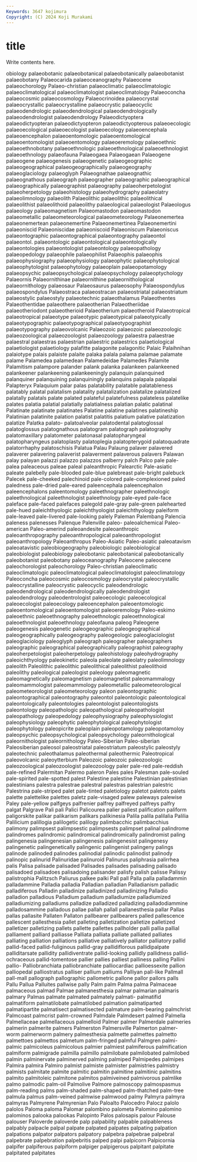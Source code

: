 ```yaml
---
Keywords: 3647 kojimura
Copyright: (C) 2024 Koji Murakami
---
```


# title

Write contents here.



obiology palaeobotanic palaeobotanical palaeobotanically palaeobotanist
palaeobotany Palaeocarida palaeoceanography Palaeocene palaeochorology Palaeo-christian palaeoclimatic palaeoclimatologic palaeoclimatological palaeoclimatologist
palaeoclimatology Palaeoconcha palaeocosmic palaeocosmology Palaeocrinoidea palaeocrystal palaeocrystallic palaeocrystalline palaeocrystic palaeocyclic
palaeodendrologic palaeodendrological palaeodendrologically palaeodendrologist palaeodendrology Palaeodictyoptera palaeodictyopteran palaeodictyopteron palaeodictyopterous palaeoecologic
palaeoecological palaeoecologist palaeoecology palaeoencephala palaeoencephalon palaeoentomologic palaeoentomological palaeoentomologist palaeoentomology palaeoeremology
palaeoethnic palaeoethnobotany palaeoethnologic palaeoethnological palaeoethnologist palaeoethnology palaeofauna Palaeogaea Palaeogaean Palaeogene
palaeogene palaeogenesis palaeogenetic palaeogeographic palaeogeographical palaeogeographically palaeogeography palaeoglaciology palaeoglyph Palaeognathae
palaeognathic palaeognathous palaeograph palaeographer palaeographic palaeographical palaeographically palaeographist palaeography palaeoherpetologist
palaeoherpetology palaeohistology palaeohydrography palaeolatry palaeolimnology palaeolith Palaeolithic palaeolithic palaeolithical palaeolithist
palaeolithoid palaeolithy palaeological palaeologist Palaeologus palaeology palaeomagnetism Palaeomastodon palaeomastodon palaeometallic
palaeometeorological palaeometeorology Palaeonemertea palaeonemertean palaeonemertine Palaeonemertinea Palaeonemertini palaeoniscid Palaeoniscidae palaeoniscoid
Palaeoniscum Palaeoniscus palaeontographic palaeontographical palaeontography palaeontol palaeontol. palaeontologic palaeontological palaeontologically
palaeontologies palaeontologist palaeontology palaeopathology palaeopedology palaeophile palaeophilist Palaeophis palaeophis palaeophysiography
palaeophysiology palaeophytic palaeophytological palaeophytologist palaeophytology palaeoplain palaeopotamology palaeopsychic palaeopsychological palaeopsychology
palaeoptychology Palaeornis Palaeornithinae palaeornithine palaeornithological palaeornithology palaeosaur Palaeosaurus palaeosophy Palaeospondylus
palaeospondylus Palaeostraca palaeostracan palaeostriatal palaeostriatum palaeostylic palaeostyly palaeotechnic palaeothalamus Palaeothentes
Palaeothentidae palaeothere palaeotherian Palaeotheriidae palaeotheriodont palaeotherioid Palaeotherium palaeotheroid Palaeotropical palaeotropical
palaeotype palaeotypic palaeotypical palaeotypically palaeotypographic palaeotypographical palaeotypographist palaeotypography palaeovolcanic Palaeozoic
palaeozoic palaeozoologic palaeozoological palaeozoologist palaeozoology palaestra palaestrae palaestral palaestras palaestrian
palaestric palaestrics palaetiological palaetiologist palaetiology palafitte palagonite palagonitic Palaic Palaihnihan
palaiotype palais palaiste palaite palaka palala palama palamae palamate palame
Palamedea palamedean Palamedeidae Palamedes Palamite Palamitism palampore palander palank palanka
palankeen palankeened palankeener palankeening palankeeningly palanquin palanquined palanquiner palanquining palanquiningly
palanquins palapala palapalai Palapteryx Palaquium palar palas palatability palatable palatableness
palatably palatal palatalism palatality palatalization palatalize palatalized palatally palatals palate
palated palateful palatefulness palateless palatelike palates palatia palatial palatially palatialness
palatian palatic palatinal Palatinate palatinate palatinates Palatine palatine palatines palatineship
Palatinian palatinite palation palatist palatitis palatium palative palatization palatize Palatka
palato- palatoalveolar palatodental palatoglossal palatoglossus palatognathous palatogram palatograph palatography palatomaxillary
palatometer palatonasal palatopharyngeal palatopharyngeus palatoplasty palatoplegia palatopterygoid palatoquadrate palatorrhaphy palatoschisis
Palatua Palau Palaung palaver palavered palaverer palavering palaverist palaverment palaverous
palavers Palawan palay palayan palazzi palazzo palazzos palberry palch Palco
pale pale- palea paleaceous paleae paleal paleanthropic Palearctic Pale-asiatic paleate
palebelly pale-blooded pale-blue palebreast pale-bright palebuck Palecek pale-cheeked palechinoid pale-colored
pale-complexioned paled paledness pale-dried pale-eared paleencephala paleencephalon paleencephalons paleentomology paleethnographer
paleethnologic paleethnological paleethnologist paleethnology pale-eyed pale-face paleface pale-faced palefaces palegold
pale-gray pale-green palehearted pale-hued paleichthyologic paleichthyologist paleichthyology paleiform pale-leaved pale-livered
pale-looking palely Paleman Palembang Palencia paleness palenesses Palenque Palenville paleo-
paleoalchemical Paleo-american Paleo-amerind paleoandesite paleoanthropic paleoanthropography paleoanthropological paleoanthropologist paleoanthropology Paleoanthropus
Paleo-Asiatic Paleo-asiatic paleoatavism paleoatavistic paleobiogeography paleobiologic paleobiological paleobiologist paleobiology paleobotanic
paleobotanical paleobotanically paleobotanist paleobotany paleoceanography Paleocene paleocene paleochorologist paleochorology Paleo-christian
paleoclimatic paleoclimatologic paleoclimatological paleoclimatologist paleoclimatology Paleoconcha paleocosmic paleocosmology paleocrystal paleocrystallic
paleocrystalline paleocrystic paleocyclic paleodendrologic paleodendrological paleodendrologically paleodendrologist paleodendrology paleodentrologist paleoecologic
paleoecological paleoecologist paleoecology paleoencephalon paleoentomologic paleoentomological paleoentomologist paleoeremology Paleo-eskimo paleoethnic
paleoethnography paleoethnologic paleoethnological paleoethnologist paleoethnology paleofauna paleog Paleogene paleogenesis paleogenetic
paleogeographic paleogeographical paleogeographically paleogeography paleogeologic paleoglaciologist paleoglaciology paleoglyph paleograph paleographer
paleographers paleographic paleographical paleographically paleographist paleography paleoherpetologist paleoherpetology paleohistology paleohydrography
paleoichthyology paleokinetic paleola paleolate paleolatry paleolimnology paleolith Paleolithic paleolithic paleolithical
paleolithist paleolithoid paleolithy paleological paleologist paleology paleomagnetic paleomagnetically paleomagnetism paleomagnetist
paleomammalogy paleomammologist paleomammology paleometallic paleometeorological paleometeorologist paleometeorology paleon paleontographic paleontographical
paleontography paleontol paleontologic paleontological paleontologically paleontologies paleontologist paleontologists paleontology paleopathologic
paleopathological paleopathologist paleopathology paleopedology paleophysiography paleophysiologist paleophysiology paleophytic paleophytological paleophytologist
paleophytology paleopicrite paleoplain paleopotamology paleopotamoloy paleopsychic paleopsychological paleopsychology paleornithological paleornithologist
paleornithology Paleo-Siberian Paleo-siberian Paleosiberian paleosol paleostriatal paleostriatum paleostylic paleostyly paleotechnic
paleothalamus paleothermal paleothermic Paleotropical paleovolcanic paleoytterbium Paleozoic paleozoic paleozoologic paleozoological
paleozoologist paleozoology paler pale-red pale-reddish pale-refined Palermitan Palermo paleron Pales
pales Palesman pale-souled pale-spirited pale-spotted palest Palestine palestine Palestinian palestinian
palestinians palestra palestrae palestral palestras palestrian palestric Palestrina pale-striped palet
pale-tinted paletiology paletot paletots palets palette palettelike palettes paletz pale-visaged
palew paleways palewise Paley pale-yellow palfgeys palfrenier palfrey palfreyed palfreys
palfry palgat Palgrave Pali pali Palici Palicourea palier paliest palification
paliform paligorskite palikar palikarism palikars palikinesia Palila palila palilalia Palilia
Palilicium palillogia palilogetic palilogy palimbacchic palimbacchius palimony palimpsest palimpsestic palimpsests
palimpset palinal palindrome palindromes palindromic palindromical palindromically palindromist paling palingenesia
palingenesian palingenesis palingenesist palingenesy palingenetic palingenetically palingenic palingenist palingeny palings
palinode palinoded palinodes palinodial palinodic palinodist palinody palinopic palinurid Palinuridae
palinuroid Palinurus paliphrasia palirrhea palis Palisa palisade palisaded Palisades palisades
palisading palisado palisadoed palisadoes palisadoing palisander palisfy palish palisse Palissy
palistrophia Palitzsch Paliurus palkee palki Pall pall Palla palla palladammin
palladammine Palladia palladia Palladian palladian Palladianism palladic palladiferous Palladin palladinize
palladinized palladinizing Palladio palladion palladious Palladium palladium palladiumize palladiumized palladiumizing
palladiums palladize palladized palladizing palladodiammine palladosammine palladous pallae pallah pallall
pallanesthesia pallar Pallas pallas pallasite Pallaten Pallaton pallbearer pallbearers palled
pallescence pallescent pallesthesia pallet palleting palletization palletize palletized palletizer palletizing
pallets pallette pallettes pallholder palli pallia pallial palliament palliard palliasse
Palliata palliata palliate palliated palliates palliating palliation palliations palliative palliatively
palliator palliatory pallid pallid-faced pallid-fuliginous pallid-gray pallidiflorous pallidipalpate palliditarsate pallidity
pallidiventrate pallid-looking pallidly pallidness pallid-ochraceous pallid-tomentose pallier pallies palliest palliness
palling Pallini pallio- Palliobranchiata palliobranchiate palliocardiac pallioessexite pallion palliopedal palliostratus
palliser pallium palliums Palliyan pall-like Pallmall pall-mall pallograph pallographic pallometric
pallone pallor pallors palls Pallu Pallua Palluites pallwise pally Palm
palm Palma palma Palmaceae palmaceous palmad Palmae palmanesthesia palmar palmarian
palmaris palmary Palmas palmate palmated palmately palmati- palmatifid palmatiform palmatilobate
palmatilobed palmation palmatiparted palmatipartite palmatisect palmatisected palmature palm-bearing palmchrist Palmcoast
palmcrist palm-crowned Palmdale Palmdesert palmed Palmella Palmellaceae palmellaceous palmelloid Palmer
palmer Palmerdale palmeries palmerin palmerite palmers Palmerston Palmersville Palmerton palmer-worm
palmerworm palmery palmesthesia palmette palmettes palmetto palmettoes palmettos palmetum palm-fringed
palmful Palmgren palmi- palmic palmicoleus palmicolous palmier palmiest palmiferous palmification
palmiform palmigrade palmilla palmillo palmilobate palmilobated palmilobed palmin palminervate palminerved
palming palmiped Palmipedes palmipes Palmira palmira Palmiro palmist palmiste palmister
palmistries palmistry palmists palmitate palmite palmitic palmitin palmitine palmitinic palmitins
palmito palmitoleic palmitone palmitos palmiveined palmivorous palmlike palmo palmodic palm-oil
Palmolive Palmore palmoscopy palmospasmus palm-reading palms palm-shaded palm-shaped palm-thatched palm-tree
palmula palmus palm-veined palmwise palmwood palmy Palmyra palmyra palmyras Palmyrene
Palmyrenian Palo Paloalto Palocedro Palocz palolo palolos Paloma paloma Palomar
palombino palometa Palomino palomino palominos palooka palookas Palopinto Palos palosapis
palour Palouse palouser Paloverde paloverde palp palpability palpable palpableness palpably
palpacle palpal palpate palpated palpates palpating palpation palpations palpator palpators
palpatory palpebra palpebrae palpebral palpebrate palpebration palpebritis palped palpi palpicorn
Palpicornia palpifer palpiferous palpiform palpiger palpigerous palpitant palpitate palpitated palpitates
